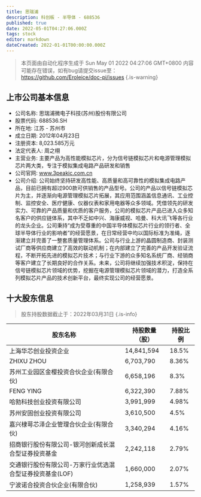 ```yaml
---
title: 思瑞浦
description: 科创板 - 半导体 - 688536
published: true
date: 2022-05-01T04:27:06.000Z
tags: stock
editor: markdown
dateCreated: 2022-01-01T00:00:00.000Z
---
```


> 本页面由自动化程序生成于 Sun May 01 2022 04:27:06 GMT+0800
> 内容可能存在错误，如有bug请提交issue至：https://github.com/Eroleice/doc-pi/issues
{.is-warning}

## 上市公司基本信息
- 公司名称: 思瑞浦微电子科技(苏州)股份有限公司
- 股票代码: 688536.SH
- 所在地: 江苏 - 苏州市
- 成立日期: 2012年04月23日
- 注册资本: 8,023.585万元
- 法定代表人: 周之栩
- 主营业务: 主要产品为高性能模拟芯片，分为信号链模拟芯片和电源管理模拟芯片两大类，专注于模拟集成电路产品研发和销售
- 公司官网: www.3peakic.com.cn
- 公司介绍: 公司始终坚持研发高性能、高质量和高可靠性的模拟集成电路产品，目前已拥有超过900款可供销售的产品型号。公司的产品以信号链模拟芯片为主，并逐渐向电源管理模拟芯片拓展，其应用范围涵盖信息通讯、工业控制、监控安全、医疗健康、仪器仪表和家用电器等众多领域。凭借领先的研发实力、可靠的产品质量和优质的客户服务，公司的模拟芯片产品已进入众多知名客户的供应链体系，其中不乏如中兴、海康威视、哈曼、科大讯飞等各行业的龙头企业。公司秉持“成为受尊重的中国半导体模拟芯片行业的领行者、全球半导体行业的影响者”的经营愿景，在日常经营中均以国际标准为准绳，逐渐建立并完善了一整套质量管理体系。公司与行业上游的晶圆制造商、封装测试厂商等供应商建立了高效的联动机制；在内部建立了完善的产品开发验证流程，不断开拓先进的模拟芯片技术；与行业下游的众多知名系统厂商、经销商等客户建立了长期良好的合作关系。未来，公司将继续加强技术积淀，保持在信号链模拟芯片领域的优势，挖掘在电源管理模拟芯片领域的潜力，打造全系列模拟芯片产品的技术创新平台，最终实现公司的经营愿景。


## 十大股东信息
> 股东持股数据截止于：2022年03月31日
{.is-info}

| 股东名称 | 持股数量（股） | 持股比例 |
| --- | --- | --- |
| 上海华芯创业投资企业 | 14,841,594 | 18.5% |
| ZHIXU ZHOU | 6,703,790 | 8.36% |
| 苏州工业园区金樱投资合伙企业(有限合伙) | 6,658,196 | 8.3% |
| FENG YING | 6,322,390 | 7.88% |
| 哈勃科技创业投资有限公司 | 3,991,999 | 4.98% |
| 苏州安固创业投资有限公司 | 3,610,500 | 4.5% |
| 嘉兴棣萼芯泽企业管理合伙企业(有限合伙) | 3,340,294 | 4.16% |
| 招商银行股份有限公司-银河创新成长混合型证券投资基金 | 2,242,118 | 2.79% |
| 交通银行股份有限公司-万家行业优选混合型证券投资基金(LOF) | 1,660,000 | 2.07% |
| 宁波诺合投资合伙企业(有限合伙) | 1,258,939 | 1.57% |




